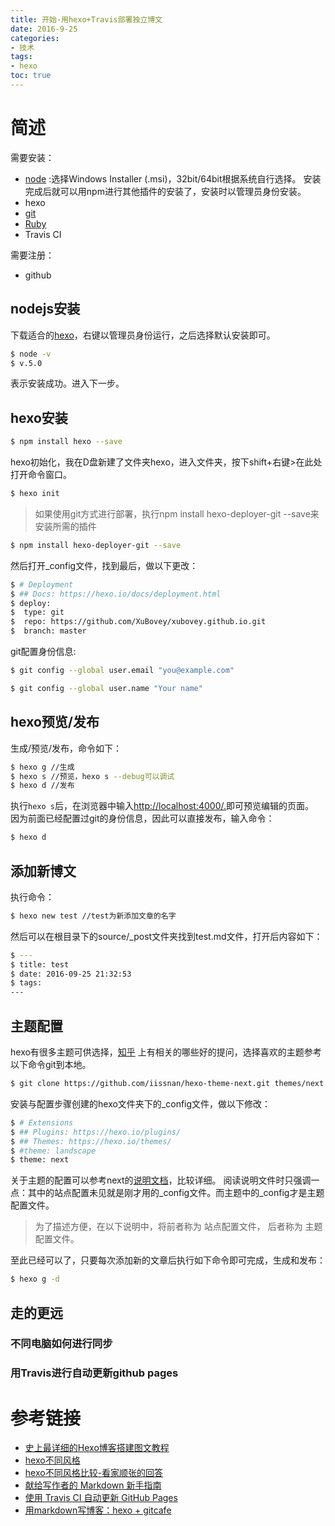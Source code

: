 ```yaml
---
title: 开始-用hexo+Travis部署独立博文
date: 2016-9-25
categories: 
- 技术
tags: 
- hexo
toc: true
---
```


# 简述
需要安装：
- [node](https://nodejs.org/en/download/) :选择Windows Installer (.msi)，32bit/64bit根据系统自行选择。
安装完成后就可以用npm进行其他插件的安装了，安装时以管理员身份安装。
- hexo 
- [git](https://git-scm.com/)
- [Ruby](http://rubyinstaller.org/downloads/)
- Travis CI  

<!--more-->

需要注册：
- github

## nodejs安装
下载适合的[hexo](https://nodejs.org/en/download/)，右键以管理员身份运行，之后选择默认安装即可。  
``` bash
$ node -v
$ v.5.0
```
表示安装成功。进入下一步。

## hexo安装
``` bash
$ npm install hexo --save
```
hexo初始化，我在D盘新建了文件夹hexo，进入文件夹，按下shift+右键>在此处打开命令窗口。  
``` bash
$ hexo init 
```
>如果使用git方式进行部署，执行npm install hexo-deployer-git --save来安装所需的插件
``` bash
$ npm install hexo-deployer-git --save
```
然后打开_config文件，找到最后，做以下更改：
``` bash
$ # Deployment
$ ## Docs: https://hexo.io/docs/deployment.html
$ deploy:
$  type: git
$  repo: https://github.com/XuBovey/xubovey.github.io.git
$  branch: master 
```
git配置身份信息:  
``` bash
$ git config --global user.email "you@example.com"
```
``` bash
$ git config --global user.name "Your name"
```

## hexo预览/发布
生成/预览/发布，命令如下：
``` bash
$ hexo g //生成
$ hexo s //预览，hexo s --debug可以调试
$ hexo d //发布
```
执行`hexo s`后，在浏览器中输入[http://localhost:4000/.](http://localhost:4000/.)即可预览编辑的页面。  
因为前面已经配置过git的身份信息，因此可以直接发布，输入命令：
``` bash
$ hexo d
```

## 添加新博文
执行命令：
``` bash
$ hexo new test //test为新添加文章的名字
```
然后可以在根目录下的source/_post文件夹找到test.md文件，打开后内容如下：
``` bash
$ ---
$ title: test
$ date: 2016-09-25 21:32:53
$ tags:
---
```

## 主题配置
hexo有很多主题可供选择，[知乎](https://www.zhihu.com/question/24422335)
上有相关的哪些好的提问，选择喜欢的主题参考以下命令git到本地。  
``` bash
$ git clone https://github.com/iissnan/hexo-theme-next.git themes/next
```
安装与配置步骤创建的hexo文件夹下的_config文件，做以下修改：  
``` bash
$ # Extensions
$ ## Plugins: https://hexo.io/plugins/
$ ## Themes: https://hexo.io/themes/
$ #theme: landscape
$ theme: next
```
关于主题的配置可以参考next的[说明文档](http://theme-next.iissnan.com/getting-started.html)，比较详细。
阅读说明文件时只强调一点：其中的站点配置未见就是刚才用的_config文件。而主题中的_config才是主题配置文件。
> 为了描述方便，在以下说明中，将前者称为 站点配置文件， 后者称为 主题配置文件。  

至此已经可以了，只要每次添加新的文章后执行如下命令即可完成，生成和发布：
``` bash
$ hexo g -d
```

## 走的更远
### 不同电脑如何进行同步
### 用Travis进行自动更新github pages

# 参考链接
- [史上最详细的Hexo博客搭建图文教程](https://xuanwo.org/2015/03/26/hexo-intor/)
- [hexo不同风格](https://hexo.io/themes/)
- [hexo不同风格比较-看家顺张的回答](https://www.zhihu.com/question/24422335)
- [献给写作者的 Markdown 新手指南](http://www.jianshu.com/p/q81RER)
- [使用 Travis CI 自动更新 GitHub Pages](http://notes.iissnan.com/2016/publishing-github-pages-with-travis-ci/)
- [用markdown写博客：hexo + gitcafe](https://wizardforcel.gitbooks.io/markdown-simple-world/content/7.html)
